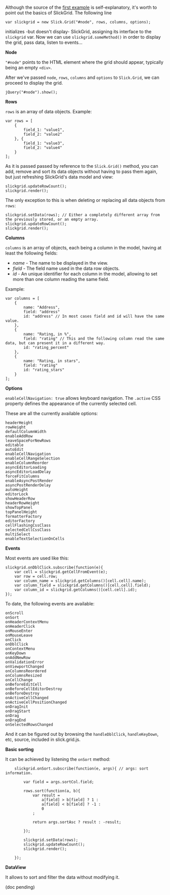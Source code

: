 Although the source of the [first example](http://mleibman.github.com/SlickGrid/examples/example1-simple.html) is self-explanatory, it's worth to point out the basics of SlickGrid. The following line

`var slickgrid = new Slick.Grid("#node", rows, columns, options);`

initializes -but doesn't display- SlickGrid, assigning its interface to the `slickgrid` var. Now we can use `slickgrid.someMethod()` in order to display the grid, pass data, listen to events...

**Node**

`"#node"` points to the HTML element where the grid should appear, typically being an empty `<div>`.

After we've passed `node`, `rows`, `columns` and `options` to `Slick.Grid`, we can proceed to display the grid.

`jQuery("#node").show();`

**Rows**

`rows` is an array of data objects. Example:

    var rows = [
        {
            field_1: "value1",
            field_2: "value2"
        }, {
            field_1: "value3",
            field_2: "value4"
        }
    ];

As it is passed passed by reference to the `Slick.Grid()` method, you can add, remove and sort its data objects without having to pass them again, but just refreshing SlickGrid's data model and view:

    slickgrid.updateRowCount();
    slickgrid.render();

The only exception to this is when deleting or replacing all data objects from `rows`:

    slickgrid.setData(rows); // Either a completely different array from the previously stored, or an empty array.
    slickgrid.updateRowCount();
    slickgrid.render();

**Columns**

`columns` is an array of objects, each being a column in the model, having at least the following fields:

* _name_ - The name to be displayed in the view.
* _field_ - The field name used in the data row objects.
* _id_ - An unique identifier for each column in the model, allowing to set more than one column reading the same field.

Example:

    var columns = [
        {
            name: "Address",
            field: "address"
            id: "address" // In most cases field and id will have the same value.
        }, 
        {
            name: "Rating, in %",
            field: "rating" // This and the following column read the same data, but can present it in a different way.
            id: "rating_percent"
        }, 
        {
            name: "Rating, in stars",
            field: "rating"
            id: "rating_stars"
        }
    ];

**Options**

`enableCellNavigation: true` allows keyboard navigation. The `.active` CSS property defines the appearance of the currently selected cell.

These are all the currently available options:

    headerHeight
    rowHeight
    defaultColumnWidth
    enableAddRow
    leaveSpaceForNewRows
    editable
    autoEdit
    enableCellNavigation
    enableCellRangeSelection
    enableColumnReorder
    asyncEditorLoading
    asyncEditorLoadDelay
    forceFitColumns
    enableAsyncPostRender
    asyncPostRenderDelay
    autoHeight
    editorLock
    showHeaderRow
    headerRowHeight
    showTopPanel
    topPanelHeight
    formatterFactory
    editorFactory
    cellFlashingCssClass
    selectedCellCssClass
    multiSelect
    enableTextSelectionOnCells

**Events**

Most events are used like this:

    slickgrid.onDblClick.subscribe(function(e){           
        var cell = slickgrid.getCellFromEvent(e);
        var row = cell.row;
        var column_name = slickgrid.getColumns()[cell.cell].name);
        var column_field = slickgrid.getColumns()[cell.cell].field);
        var column_id = slickgrid.getColumns()[cell.cell].id);
    });

To date, the following events are available:

    onScroll        
    onSort          
    onHeaderContextMenu         
    onHeaderClick   
    onMouseEnter    
    onMouseLeave    
    onClick         
    onDblClick      
    onContextMenu   
    onKeyDown       
    onAddNewRow     
    onValidationError
    onViewportChanged
    onColumnsReordered          
    onColumnsResized
    onCellChange    
    onBeforeEditCell
    onBeforeCellEditorDestroy   
    onBeforeDestroy 
    onActiveCellChanged         
    onActiveCellPositionChanged 
    onDragInit      
    onDragStart     
    onDrag          
    onDragEnd       
    onSelectedRowsChanged

And it can be figured out by browsing the `handleDblClick`, `handleKeyDown`, etc, source, included in slick.grid.js.

**Basic sorting**

It can be achieved by listening the `onSort` method:

		slickgrid.onSort.subscribe(function(e, args){ // args: sort information. 
			
			var field = args.sortCol.field;
			
			rows.sort(function(a, b){
				var result = 
					a[field] > b[field] ? 1 :
					a[field] < b[field] ? -1 :
					0
				; 
					
				return args.sortAsc ? result : -result;
				
			});
			
			slickgrid.setData(rows); 
			slickgrid.updateRowCount();
			slickgrid.render();
			
		});


**DataView**

It allows to sort and filter the data without modifying it.

(doc pending)